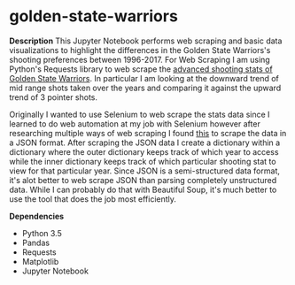 # golden-state-warriors

**Description**
This Jupyter Notebook performs web scraping and basic data visualizations to highlight the differences in the Golden State Warriors's shooting preferences between 1996-2017. For Web Scraping I am using Python's Requests library to web scrape the [advanced shooting stats of Golden State Warriors](http://stats.nba.com/team/#!/1610612744/shooting/). In particular I am looking at the downward trend of mid range shots taken over the years and comparing it against the upward trend of 3 pointer shots. 

Originally I wanted to use Selenium to web scrape the stats data since I learned to do web automation at my job with Selenium however after researching multiple ways of web scraping I found [this](http://www.gregreda.com/2015/02/15/web-scraping-finding-the-api/) to scrape the data in a JSON format. After scraping the JSON data I create a dictionary within a dictionary where the outer dictionary keeps track of which year to access while the inner dictionary keeps track of which particular shooting stat to view for that particular year. Since JSON is a semi-structured data format, it's alot better to web scrape JSON than parsing completely unstructured data. While I can probably do that with Beautiful Soup, it's much better to use the tool that does the job most efficiently.

**Dependencies**
* Python 3.5
* Pandas
* Requests
* Matplotlib
* Jupyter Notebook